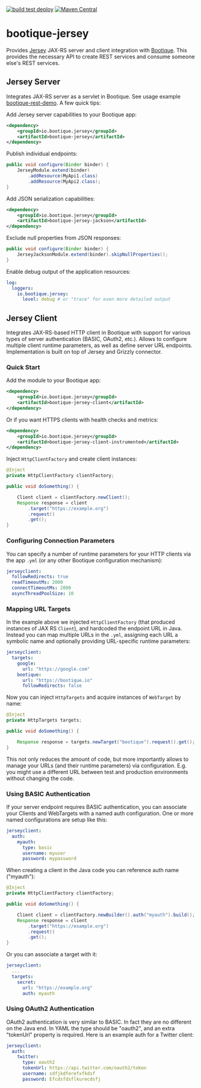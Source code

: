 <!--
  Licensed to ObjectStyle LLC under one
  or more contributor license agreements.  See the NOTICE file
  distributed with this work for additional information
  regarding copyright ownership.  The ObjectStyle LLC licenses
  this file to you under the Apache License, Version 2.0 (the
  "License"); you may not use this file except in compliance
  with the License.  You may obtain a copy of the License at

    http://www.apache.org/licenses/LICENSE-2.0

  Unless required by applicable law or agreed to in writing,
  software distributed under the License is distributed on an
  "AS IS" BASIS, WITHOUT WARRANTIES OR CONDITIONS OF ANY
  KIND, either express or implied.  See the License for the
  specific language governing permissions and limitations
  under the License.
  -->

[![build test deploy](https://github.com/bootique/bootique-jersey/actions/workflows/maven.yml/badge.svg)](https://github.com/bootique/bootique-jersey/actions/workflows/maven.yml)
[![Maven Central](https://img.shields.io/maven-central/v/io.bootique.jersey/bootique-jersey.svg?colorB=brightgreen)](https://search.maven.org/artifact/io.bootique.jersey/bootique-jersey/)

# bootique-jersey
Provides [Jersey](https://jersey.java.net/) JAX-RS server and client integration with [Bootique](http://bootique.io).
This provides the necessary API to create REST services and consume someone else's REST services.

## Jersey Server

Integrates JAX-RS server as a servlet in Bootique. See usage example
[bootique-rest-demo](https://github.com/bootique-examples/bootique-rest-demo). A few quick tips:

Add Jersey server capabilities to your Bootique app:
```xml
<dependency>
	<groupId>io.bootique.jersey</groupId>
	<artifactId>bootique-jersey</artifactId>
</dependency>
```

Publish individual endpoints:
```java
public void configure(Binder binder) {
    JerseyModule.extend(binder)
        .addResource(MyApi1.class)
        .addResource(MyApi2.class);
}
```

Add JSON serialization capabilities:
```xml
<dependency>
	<groupId>io.bootique.jersey</groupId>
	<artifactId>bootique-jersey-jackson</artifactId>
</dependency>
```

Exclude null properties from JSON responses:
```java
public void configure(Binder binder) {
    JerseyJacksonModule.extend(binder).skipNullProperties();
}
```

Enable debug output of the application resources:

```yaml
log:
  loggers:
    io.bootique.jersey:
      level: debug # or "trace" for even more detailed output
```

## Jersey Client

Integrates JAX-RS-based HTTP client in Bootique with support for various types of
server authentication (BASIC, OAuth2, etc.). Allows to configure multiple
client runtime parameters, as well as define server URL endpoints.
Implementation is built on top of Jersey and Grizzly connector.

### Quick Start

Add the module to your Bootique app:

```xml
<dependency>
	<groupId>io.bootique.jersey</groupId>
	<artifactId>bootique-jersey-client</artifactId>
</dependency>
```

Or if you want HTTPS clients with health checks and metrics:

```xml
<dependency>
	<groupId>io.bootique.jersey</groupId>
	<artifactId>bootique-jersey-client-instrumented</artifactId>
</dependency>
```

Inject `HttpClientFactory` and create client instances:

```java
@Inject
private HttpClientFactory clientFactory;

public void doSomething() {

    Client client = clientFactory.newClient();
    Response response = client
        .target("https://example.org")
        .request()
        .get();
}
```

### Configuring Connection Parameters

You can specify a number of runtime parameters for your HTTP clients via
the app ```.yml``` (or any other Bootique configuration mechanism):

```yml
jerseyclient:
  followRedirects: true
  readTimeoutMs: 2000
  connectTimeoutMs: 2000
  asyncThreadPoolSize: 10
```

### Mapping URL Targets

In the example above we injected `HttpClientFactory` (that produced instances
of JAX RS `Client`), and hardcoded the endpoint URL in Java. Instead you
can map multiple URLs in the ```.yml```, assigning each URL a symbolic
name and optionally providing URL-specific runtime parameters:

```yml
jerseyclient:
  targets:
    google:
      url: "https://google.com"
    bootique:
      url: "https://bootique.io"
      followRedirects: false
```
Now you can inject `HttpTargets` and acquire instances of `WebTarget`
by name:
```java
@Inject
private HttpTargets targets;

public void doSomething() {

    Response response = targets.newTarget("bootique").request().get();
}
```
This not only reduces the amount of code, but more importantly allows
to manage your URLs (and their runtime parameters) via configuration.
E.g. you might use a different URL between test and production environments
without changing the code.

### Using BASIC Authentication

If your server endpoint requires BASIC authentication, you can associate
your Clients and WebTargets with a named auth configuration. One or more
named configurations are setup like this:

```yml
jerseyclient:
  auth:
    myauth:
      type: basic
      username: myuser
      password: mypassword
```
When creating a client in the Java code you can reference auth name ("myauth"):
```java
@Inject
private HttpClientFactory clientFactory;

public void doSomething() {

    Client client = clientFactory.newBuilder().auth("myauth").build();
    Response response = client
        .target("https://example.org")
        .request()
        .get();
}
```
Or you can associate a target with it:
```yml
jerseyclient:
  ...
  targets:
    secret:
      url: "https://example.org"
      auth: myauth
```

### Using OAuth2 Authentication

OAuth2 authentication is very similar to BASIC. In fact they are no different
on the Java end. In YAML the type should be "oauth2", and an extra "tokenUrl"
property is required. Here is an example auth for a Twitter client:

```yml
jerseyclient:
  auth:
    twitter:
      type: oauth2
      tokenUrl: https://api.twitter.com/oauth2/token
      username: sdfjkdferefxfkdsf
      password: Efcdsfdsflkurecdsfj
```


